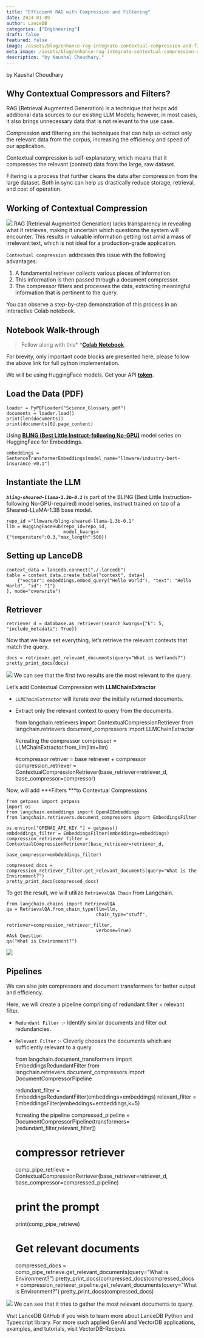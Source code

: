 ```yaml
---
title: "Efficient RAG with Compression and Filtering"
date: 2024-01-09
author: LanceDB
categories: ["Engineering"]
draft: false
featured: false
image: /assets/blog/enhance-rag-integrate-contextual-compression-and-filtering-for-precision-a29d4a810301/preview-image.png
meta_image: /assets/blog/enhance-rag-integrate-contextual-compression-and-filtering-for-precision-a29d4a810301/preview-image.png
description: "by Kaushal Choudhary."
---
```


by Kaushal Choudhary

## Why Contextual Compressors and Filters?

RAG (Retrieval Augmented Generation) is a technique that helps add additional data sources to our existing LLM Models; however, in most cases, it also brings unnecessary data that is not relevant to the use case.

Compression and filtering are the techniques that can help us extract only the relevant data from the corpus, increasing the efficiency and speed of our application.

Contextual compression is self-explanatory, which means that it compresses the relevant (context) data from the large, raw dataset.

Filtering is a process that further cleans the data after compression from the large dataset. Both in sync can help us drastically reduce storage, retrieval, and cost of operation.

## Working of Contextual Compression

![](https://miro.medium.com/v2/resize:fit:770/1*WZToanVYGWBLlaI00seH4A.png)
RAG (Retrieval Augmented Generation) lacks transparency in revealing what it retrieves, making it uncertain which questions the system will encounter. This results in valuable information getting lost amid a mass of irrelevant text, which is not ideal for a production-grade application.

`Contextual compression `addresses this issue with the following advantages:

1. A fundamental retriever collects various pieces of information.
2. This information is then passed through a document compressor.
3. The compressor filters and processes the data, extracting meaningful information that is pertinent to the query.

You can observe a step-by-step demonstration of this process in an interactive Colab notebook.

## Notebook Walk-through

> Follow along with this* *[**Colab Notebook**](https://colab.research.google.com/github/lancedb/vectordb-recipes/blob/main/examples/Contextual-Compression-with-RAG/main.ipynb).

For brevity, only important code blocks are presented here, please follow the above link for full python implementation.

We will be using HuggingFace models. Get your API [**token**](https://huggingface.co/settings/tokens).

## Load the Data (PDF)

    loader = PyPDFLoader("Science_Glossary.pdf")
    documents = loader.load()
    print(len(documents))
    print(documents[0].page_content)

Using [**BLING (Best Little Instruct-following No-GPU)**](https://huggingface.co/llmware) model series on HuggingFace for Embeddings.

    embeddings = SentenceTransformerEmbeddings(model_name="llmware/industry-bert-insurance-v0.1")

## Instantiate the LLM

***`bling-sheared-llama-1.3b-0.1`*** is part of the BLING (Best Little Instruction-following No-GPU-required) model series, instruct trained on top of a Sheared-LLaMA-1.3B base model.

    repo_id ="llmware/bling-sheared-llama-1.3b-0.1"
    llm = HuggingFaceHub(repo_id=repo_id,
                         model_kwargs={"temperature":0.3,"max_length":500})

## Setting up LanceDB

    context_data = lancedb.connect("./.lancedb")
    table = context_data.create_table("context", data=[
        {"vector": embeddings.embed_query("Hello World"), "text": "Hello World", "id": "1"}
    ], mode="overwrite")

## Retriever

    retriever_d = database.as_retriever(search_kwargs={"k": 5, "include_metadata": True})

Now that we have set everything, let’s retrieve the relevant contexts that match the query.

    docs = retriever.get_relevant_documents(query="What is Wetlands?")
    pretty_print_docs(docs)

![](https://miro.medium.com/v2/resize:fit:770/1*mw-3Vvk7wplgsFVp7b68rQ.png)
We can see that the first two results are the most relevant to the query.

Let’s add Contextual Compression with **LLMChainExtractor**

- `LLMChainExtractor` will iterate over the initially returned documents.
- Extract only the relevant context to query from the documents.

    from langchain.retrievers import ContextualCompressionRetriever
    from langchain.retrievers.document_compressors import LLMChainExtractor

    #creating the compressor
    compressor = LLMChainExtractor.from_llm(llm=llm)

    #compressor retriver = base retriever + compressor
    compression_retriever = ContextualCompressionRetriever(base_retriever=retriever_d,
                                                           base_compressor=compressor)

Now, will add ***Filters ***to Contextual Compressions

    from getpass import getpass
    import os
    from langchain.embeddings import OpenAIEmbeddings
    from langchain.retrievers.document_compressors import EmbeddingsFilter

    os.environ["OPENAI_API_KEY "] = getpass()
    embdeddings_filter = EmbeddingsFilter(embeddings=embeddings)
    compression_retriever_filter = ContextualCompressionRetriever(base_retriever=retriever_d,
                                                           base_compressor=embdeddings_filter)

    compressed_docs = compression_retriever_filter.get_relevant_documents(query="What is the Environment?")
    pretty_print_docs(compressed_docs)

To get the result, we will utilize `RetrievalQA Chain` from Langchain.

    from langchain.chains import RetrievalQA
    qa = RetrievalQA.from_chain_type(llm=llm,
                                     chain_type="stuff",
                                     retriever=compression_retriever_filter,
                                     verbose=True)
    #Ask Question
    qa("What is Environment?")

![](https://miro.medium.com/v2/resize:fit:644/1*D7rXwGlKsdelh5NlYrlt6w.png)
## Pipelines

We can also join compressors and document transformers for better output and efficiency.

Here, we will create a pipeline comprising of redundant filter + relevant filter.

- `Redundant Filter `:- Identify similar documents and filter out redundancies.
- `Relevant Filter` :- Cleverly chooses the documents which are sufficiently relevant to a query.

    from langchain.document_transformers import EmbeddingsRedundantFilter
    from langchain.retrievers.document_compressors import DocumentCompressorPipeline

    redundant_filter = EmbeddingsRedundantFilter(embeddings=embeddings)
    relevant_filter = EmbeddingsFilter(embeddings=embeddings,k=5)

    #creating the pipeline
    compressed_pipeline = DocumentCompressorPipeline(transformers=[redundant_filter,relevant_filter])

    # compressor retriever
    comp_pipe_retrieve = ContextualCompressionRetriever(base_retriever=retriever_d,
                                                           base_compressor=compressed_pipeline)

    # print the prompt
    print(comp_pipe_retrieve)

    # Get relevant documents
    compressed_docs = comp_pipe_retrieve.get_relevant_documents(query="What is Environment?")
    pretty_print_docs(compressed_docs)compressed_docs = compression_retriever_pipeline.get_relevant_documents(query="What is Environment?")
    pretty_print_docs(compressed_docs)

![](https://miro.medium.com/v2/resize:fit:770/1*ilN4dlfQPy-RJ-Oj2cS3Gw.png)
We can see that it tries to gather the most relevant documents to query.

Visit LanceDB GitHub if you wish to learn more about LanceDB Python and Typescript library.
For more such applied GenAI and VectorDB applications, examples, and tutorials, visit VectorDB-Recipes.
